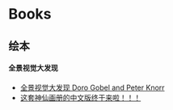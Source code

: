 # Books

## 绘本

#### 全景视觉大发现
* [全景视觉大发现 Doro Gobel and Peter Knorr](https://zhuanlan.zhihu.com/p/493283926)
* [这套神仙画册的中文版终于来啦！！！](https://www.bilibili.com/video/BV1CG4y1Z7yY/)

